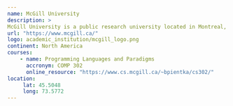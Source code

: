 ```yaml
---
name: McGill University 
description: >
McGill University is a public research university located in Montreal, Quebec, Canada. 
url: "https://www.mcgill.ca/"
logo: academic_institution/mcgill_logo.png
continent: North America
courses:
    - name: Programming Languages and Paradigms 
      accronym: COMP 302
      online_resource: "https://www.cs.mcgill.ca/~bpientka/cs302/"
location:
     lat: 45.5048
     long: 73.5772   
---
```


